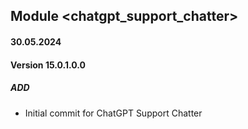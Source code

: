 ## Module <chatgpt_support_chatter>

#### 30.05.2024
#### Version 15.0.1.0.0
##### ADD
- Initial commit for ChatGPT Support Chatter
